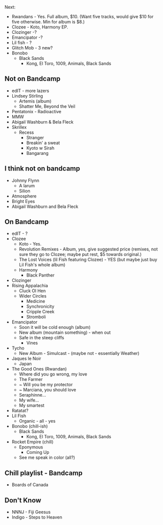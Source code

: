 Next: 
* Rwandans - Yes. Full album, $10. (Want five tracks, would give $10 for five otherwise. Min for album is $8.)
* Clozee - Koto, Harmony EP.
* Clozinger -?
* Emancipator -?
* Lil fish - ?
* Glitch Mob - 3 new?
* Bonobo
    * Black Sands
        - Kong, El Toro, 1009, Animals, Black Sands


## Not on Bandcamp
* edIT - more lazers
* Lindsey Stirling
    * Artemis (album)
    * Shatter Me, Beyond the Veil
* Pentatonix - Radioactive
* MMW
* Abigail Washburn & Bela Fleck
* Skrillex
    * Recess 
        * Stranger
        * Breakin' a sweat
        * Kyoto w Sirah
        * Bangarang

## I think not on bandcamp
* Johnny Flynn
    * A larum
    * Silion
* Atmosphere
* Bright Eyes
* Abigail Washburn and Bela Fleck


## On Bandcamp
* edIT - ?
* Clozee
    * Koto - Yes.
    * Revolution Remixes - Album, yes, give suggested price (remixes, not sure they go to Clozee; maybe put rest, $5 towards original.)
    * The Lost Voices (lil Fish featuring Clozee) - YES (but maybe just buy Lil Fish's whole album)
    * Harmony 
        - Black Panther
* Clozinger
* Rising Appalachia 
    - Cluck Ol Hen
    - Wider Circles
        - Medicine
        - Synchronicity
        - Cripple Creek
        - Stromboli
* Emancipator 
    * Soon it will be cold enough (album)
    * New album (mountain something) - when out
    * Safe in the steep cliffs
        * Vines
* Tycho
    * New Album - Simulcast - (maybe not - essentially Weather)
* Jaques le Noir 
    * Japan
* The Good Ones (Rwandan)
    * Where did you go wrong, my love
    * The Farmer
    * ~ Will you be my protector
    * ~ Marciana, you should love
    * Seraphinne...
    * My wife...
    * My smartest
* Ratatat?
* Lil Fish 
    * Organic - all - yes 
* Bonobo (chill-ish)
    * Black Sands
        - Kong, El Toro, 1009, Animals, Black Sands
* Rocket Empire (chill)
    * Eponymous
        - Coming Up
    * See me speak in color (all?)

## Chill playlist - Bandcamp

* Boards of Canada


## Don't Know
* NNNJ - Fiji Geesus
* Indigo - Steps to Heaven